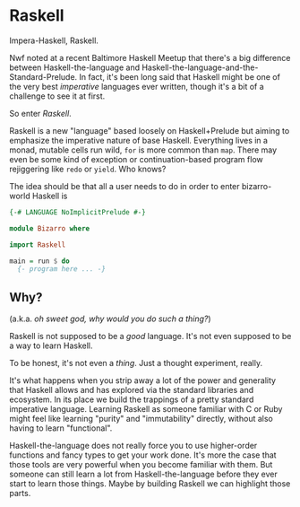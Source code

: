 Raskell
=======

Impera-Haskell, Raskell.

Nwf noted at a recent Baltimore Haskell Meetup that there's a big difference between Haskell-the-language and Haskell-the-language-and-the-Standard-Prelude. In fact, it's been long said that Haskell might be one of the very best *imperative* languages ever written, though it's a bit of a challenge to see it at first.

So enter *Raskell*.

Raskell is a new "language" based loosely on Haskell+Prelude but aiming to emphasize the imperative nature of base Haskell. Everything lives in a monad, mutable cells run wild, `for` is more common than `map`. There may even be some kind of exception or continuation-based program flow rejiggering like `redo` or `yield`. Who knows?

The idea should be that all a user needs to do in order to enter bizarro-world Haskell is

```haskell
{-# LANGUAGE NoImplicitPrelude #-}

module Bizarro where

import Raskell

main = run $ do
  {- program here ... -}
```

Why?
----

(a.k.a. *oh sweet god, why would you do such a thing?*)

Raskell is not supposed to be a *good* language. It's not even supposed to be a way 
to learn Haskell.

To be honest, it's not even a *thing*. Just a thought experiment, really.

It's what happens when you strip away a lot of the power and generality that
Haskell allows and has explored via the standard libraries and ecosystem. In its place
we build the trappings of a pretty standard imperative language. Learning Raskell as 
someone familiar with C or Ruby might feel like learning "purity" and "immutability" 
directly, without also having to learn "functional".

Haskell-the-language does not really force you to use higher-order functions and fancy types
to get your work done. It's more the case that those tools are very powerful when you become 
familiar with them. But someone can still learn a lot from Haskell-the-language before they ever
start to learn those things. Maybe by building Raskell we can highlight those parts.
